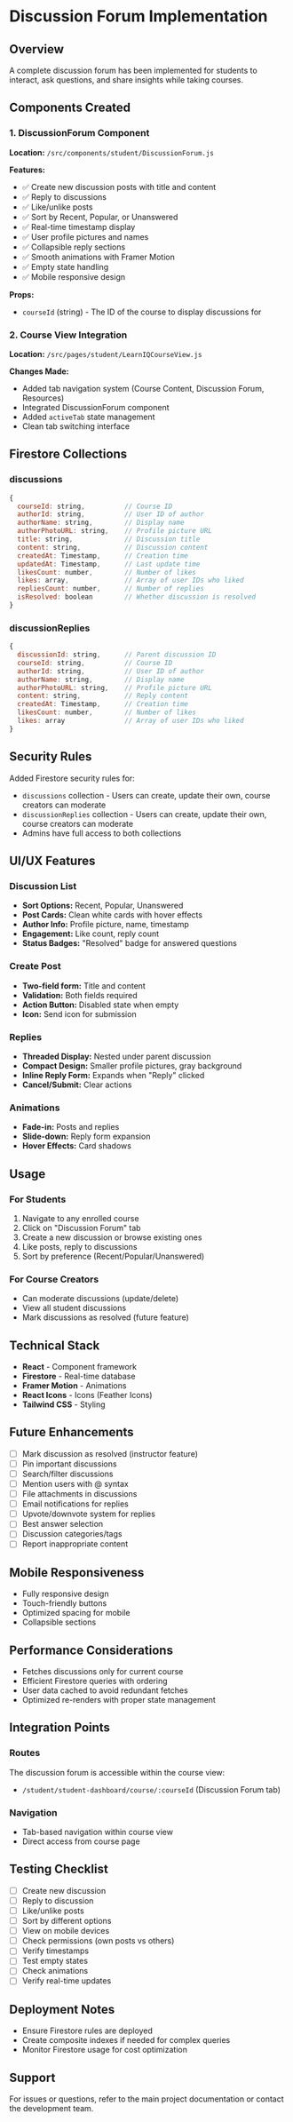 # Discussion Forum Implementation

## Overview
A complete discussion forum has been implemented for students to interact, ask questions, and share insights while taking courses.

## Components Created

### 1. DiscussionForum Component
**Location:** `/src/components/student/DiscussionForum.js`

**Features:**
- ✅ Create new discussion posts with title and content
- ✅ Reply to discussions
- ✅ Like/unlike posts
- ✅ Sort by Recent, Popular, or Unanswered
- ✅ Real-time timestamp display
- ✅ User profile pictures and names
- ✅ Collapsible reply sections
- ✅ Smooth animations with Framer Motion
- ✅ Empty state handling
- ✅ Mobile responsive design

**Props:**
- `courseId` (string) - The ID of the course to display discussions for

### 2. Course View Integration
**Location:** `/src/pages/student/LearnIQCourseView.js`

**Changes Made:**
- Added tab navigation system (Course Content, Discussion Forum, Resources)
- Integrated DiscussionForum component
- Added `activeTab` state management
- Clean tab switching interface

## Firestore Collections

### discussions
```javascript
{
  courseId: string,          // Course ID
  authorId: string,          // User ID of author
  authorName: string,        // Display name
  authorPhotoURL: string,    // Profile picture URL
  title: string,             // Discussion title
  content: string,           // Discussion content
  createdAt: Timestamp,      // Creation time
  updatedAt: Timestamp,      // Last update time
  likesCount: number,        // Number of likes
  likes: array,              // Array of user IDs who liked
  repliesCount: number,      // Number of replies
  isResolved: boolean        // Whether discussion is resolved
}
```

### discussionReplies
```javascript
{
  discussionId: string,      // Parent discussion ID
  courseId: string,          // Course ID
  authorId: string,          // User ID of author
  authorName: string,        // Display name
  authorPhotoURL: string,    // Profile picture URL
  content: string,           // Reply content
  createdAt: Timestamp,      // Creation time
  likesCount: number,        // Number of likes
  likes: array               // Array of user IDs who liked
}
```

## Security Rules

Added Firestore security rules for:
- `discussions` collection - Users can create, update their own, course creators can moderate
- `discussionReplies` collection - Users can create, update their own, course creators can moderate
- Admins have full access to both collections

## UI/UX Features

### Discussion List
- **Sort Options:** Recent, Popular, Unanswered
- **Post Cards:** Clean white cards with hover effects
- **Author Info:** Profile picture, name, timestamp
- **Engagement:** Like count, reply count
- **Status Badges:** "Resolved" badge for answered questions

### Create Post
- **Two-field form:** Title and content
- **Validation:** Both fields required
- **Action Button:** Disabled state when empty
- **Icon:** Send icon for submission

### Replies
- **Threaded Display:** Nested under parent discussion
- **Compact Design:** Smaller profile pictures, gray background
- **Inline Reply Form:** Expands when "Reply" clicked
- **Cancel/Submit:** Clear actions

### Animations
- **Fade-in:** Posts and replies
- **Slide-down:** Reply form expansion
- **Hover Effects:** Card shadows

## Usage

### For Students
1. Navigate to any enrolled course
2. Click on "Discussion Forum" tab
3. Create a new discussion or browse existing ones
4. Like posts, reply to discussions
5. Sort by preference (Recent/Popular/Unanswered)

### For Course Creators
- Can moderate discussions (update/delete)
- View all student discussions
- Mark discussions as resolved (future feature)

## Technical Stack
- **React** - Component framework
- **Firestore** - Real-time database
- **Framer Motion** - Animations
- **React Icons** - Icons (Feather Icons)
- **Tailwind CSS** - Styling

## Future Enhancements
- [ ] Mark discussion as resolved (instructor feature)
- [ ] Pin important discussions
- [ ] Search/filter discussions
- [ ] Mention users with @ syntax
- [ ] File attachments in discussions
- [ ] Email notifications for replies
- [ ] Upvote/downvote system for replies
- [ ] Best answer selection
- [ ] Discussion categories/tags
- [ ] Report inappropriate content

## Mobile Responsiveness
- Fully responsive design
- Touch-friendly buttons
- Optimized spacing for mobile
- Collapsible sections

## Performance Considerations
- Fetches discussions only for current course
- Efficient Firestore queries with ordering
- User data cached to avoid redundant fetches
- Optimized re-renders with proper state management

## Integration Points

### Routes
The discussion forum is accessible within the course view:
- `/student/student-dashboard/course/:courseId` (Discussion Forum tab)

### Navigation
- Tab-based navigation within course view
- Direct access from course page

## Testing Checklist
- [ ] Create new discussion
- [ ] Reply to discussion
- [ ] Like/unlike posts
- [ ] Sort by different options
- [ ] View on mobile devices
- [ ] Check permissions (own posts vs others)
- [ ] Verify timestamps
- [ ] Test empty states
- [ ] Check animations
- [ ] Verify real-time updates

## Deployment Notes
- Ensure Firestore rules are deployed
- Create composite indexes if needed for complex queries
- Monitor Firestore usage for cost optimization

## Support
For issues or questions, refer to the main project documentation or contact the development team.
